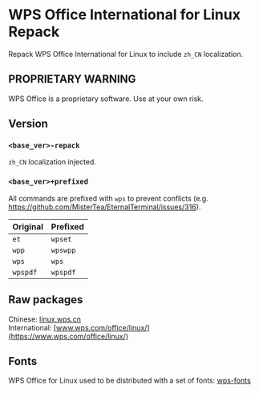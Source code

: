 # WPS Office International for Linux Repack

Repack WPS Office International for Linux to include `zh_CN` localization.

## PROPRIETARY WARNING

WPS Office is a proprietary software. Use at your own risk.

## Version

[//]: # (### `<numeric_ver>`)

[//]: # ()

[//]: # (Unmodified Chinese version.)

[//]: # ()

[//]: # (### `<numeric_ver>.XA`)

[//]: # ()

[//]: # (Unmodified International version.)

### `<base_ver>-repack`

`zh_CN` localization injected.

### `<base_ver>+prefixed`

All commands are prefixed with `wps` to prevent conflicts (e.g. https://github.com/MisterTea/EternalTerminal/issues/316).

| Original | Prefixed |
|----------|----------|
| `et`     | `wpset`  |
| `wpp`    | `wpswpp` |
| `wps`    | `wps`    |
| `wpspdf` | `wpspdf` |

## Raw packages

Chinese: [linux.wps.cn](https://linux.wps.cn)  
International: [www.wps.com/office/linux/](https://www.wps.com/office/linux/)

## Fonts

WPS Office for Linux used to be distributed with a set of fonts: [wps-fonts](https://github.com/Rongronggg9/wps-fonts)
